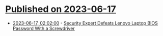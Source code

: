 # [Published on 2023-06-17](index.md)

* [2023-06-17, 02:02:00](https://it.slashdot.org/story/23/06/16/2322255/security-expert-defeats-lenovo-laptop-bios-password-with-a-screwdriver?utm_source=rss1.0mainlinkanon&utm_medium=feed) - [Security Expert Defeats Lenovo Laptop BIOS Password With a Screwdriver](https://it.slashdot.org/story/23/06/16/2322255/security-expert-defeats-lenovo-laptop-bios-password-with-a-screwdriver?utm_source=rss1.0mainlinkanon&utm_medium=feed)
